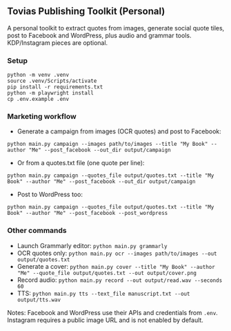 ## Tovias Publishing Toolkit (Personal)

A personal toolkit to extract quotes from images, generate social quote tiles, post to Facebook and WordPress, plus audio and grammar tools. KDP/Instagram pieces are optional.

### Setup

```
python -m venv .venv
source .venv/Scripts/activate
pip install -r requirements.txt
python -m playwright install
cp .env.example .env
```

### Marketing workflow

- Generate a campaign from images (OCR quotes) and post to Facebook:
```
python main.py campaign --images path/to/images --title "My Book" --author "Me" --post_facebook --out_dir output/campaign
```
- Or from a quotes.txt file (one quote per line):
```
python main.py campaign --quotes_file output/quotes.txt --title "My Book" --author "Me" --post_facebook --out_dir output/campaign
```
- Post to WordPress too:
```
python main.py campaign --quotes_file output/quotes.txt --title "My Book" --author "Me" --post_facebook --post_wordpress
```

### Other commands

- Launch Grammarly editor: `python main.py grammarly`
- OCR quotes only: `python main.py ocr --images path/to/images --out output/quotes.txt`
- Generate a cover: `python main.py cover --title "My Book" --author "Me" --quote_file output/quotes.txt --out output/cover.png`
- Record audio: `python main.py record --out output/read.wav --seconds 60`
- TTS: `python main.py tts --text_file manuscript.txt --out output/tts.wav`

Notes: Facebook and WordPress use their APIs and credentials from `.env`. Instagram requires a public image URL and is not enabled by default.
